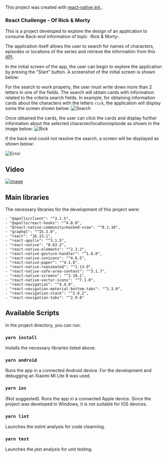 This project was created with [react-native init <projectName>](https://reactnative.dev/docs/0.8/getting-started).

### React Challenge - Of Rick & Morty 

This is a project developed to explore the design of an application to consume Back-end information of topic -Rick & Morty-. 

The application itself allows the user to search for names of characters, episodes or locations of the series and retrieve the informatión from this [API](https://rickandmortyapi.com/graphql).

In the initial screen of the app, the user can begin to explore the application by presing the "Start" button. A screenshot of the initial screen is shown below: 


For the search to work properly, the user must write down more than 2 letters in one of the fields. The search will obtain cards with information related to the criteria search fields. In example, for obtaining information cards about the characters with the letters `rick`, the application will display some the screen shown below:
![Search](https://user-images.githubusercontent.com/59004502/93692884-2897f900-fabe-11ea-870b-6c7d479b4b6e.jpeg)

Once obtained the cards, the user can click the cards and display further information about the selected character/location/episode as shown in the image below:
![Rick](https://user-images.githubusercontent.com/59004502/93692859-da82f580-fabd-11ea-9eed-356fc44a5f74.jpeg)

If the back end could not resolve the search, a screen will be displayed as shown below:

![Error](https://user-images.githubusercontent.com/59004502/93692867-000fff00-fabe-11ea-8945-15ef0353b37e.jpeg)

## Video 

[![image](https://user-images.githubusercontent.com/59004502/93693178-d1942300-fac1-11ea-8c9e-de07915697e7.png)](https://www.youtube.com/embed/oqZdKaMzXQs)

##

## Main libraries

The necessary libraries for the development of this project were:

    - "@apollo/client": "^3.1.5",
    - "@apollo/react-hooks": "^4.0.0",
    - "@react-native-community/masked-view": "^0.1.10",
    - "graphql": "^15.3.0",
    - "react": "16.13.1",
    - "react-apollo": "^3.1.5",
    - "react-native": "0.63.2",
    - "react-native-elements": "^2.3.2",
    - "react-native-gesture-handler": "^1.8.0",
    - "react-native-ionicons": "^4.6.5",
    - "react-native-paper": "^4.1.0",
    - "react-native-reanimated": "^1.13.0",
    - "react-native-safe-area-context": "^3.1.7",
    - "react-native-screens": "^2.10.1",
    - "react-native-vector-icons": "^7.1.0",
    - "react-navigation": "^4.4.0",
    - "react-navigation-material-bottom-tabs": "^2.3.0",
    - "react-navigation-stack": "^2.8.2",
    - "react-navigation-tabs": "^2.9.0"

## Available Scripts

In the project directory, you can run:

### `yarn install`

Installs the necessary libraries listed above.

### `yarn android`

Runs the app in a connected Android device.
For the development and debugging an Xiaomi MI Lite 8 was used. 

### `yarn ios`

(Not suggested). Runs the app in a connected Apple device.
Since the project was developed in Windows, it is not suitable for IOS devices.

### `yarn lint`

Launches the eslint analysis for code cleanning.

### `yarn test`

Launches the jest analysis for unit testing.


